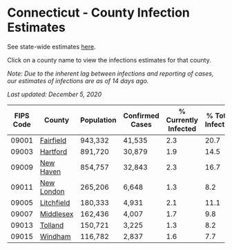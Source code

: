 # Connecticut - County Infection Estimates

See state-wide estimates [here](/infections/us-ct).

Click on a county name to view the infections estimates for that county.

*Note: Due to the inherent lag between infections and reporting of cases, our estimates of infections are as of 14 days ago.*

*Last updated: December 5, 2020*

|   FIPS Code |                   County |   Population |   Confirmed Cases |   % Currently Infected |   % Total Infected |
|-------------|--------------------------|--------------|-------------------|------------------------|--------------------|
|       09001 |   [Fairfield](fairfield) |      943,332 |            41,535 |                    2.3 |               20.7 |
|       09003 |     [Hartford](hartford) |      891,720 |            30,879 |                    1.9 |               14.5 |
|       09009 |   [New Haven](new-haven) |      854,757 |            32,843 |                    2.3 |               16.7 |
|       09011 | [New London](new-london) |      265,206 |             6,648 |                    1.3 |                8.2 |
|       09005 | [Litchfield](litchfield) |      180,333 |             4,931 |                    2.1 |               11.1 |
|       09007 |   [Middlesex](middlesex) |      162,436 |             4,007 |                    1.7 |                9.8 |
|       09013 |       [Tolland](tolland) |      150,721 |             3,225 |                    1.3 |                8.2 |
|       09015 |       [Windham](windham) |      116,782 |             2,837 |                    1.6 |                7.7 |